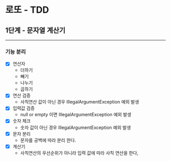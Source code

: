 로또 - TDD
=========================================

1단계 - 문자열 계산기
---------------------------------------------
---------------------------------------------

### 기능 분리
- [x] 연산자
  - 더하기
  - 빼기
  - 나누기
  - 곱하기
- [x] 연산 검증
  - 사칙연산 값이 아닌 경우 IllegalArgumentException 예외 발생
- [x] 입력값 검증
  - null or empty 이면 IllegalArgumentException 예외 발생
- [x] 숫자 체크
  - 숫자 값이 아닌 경우 IllegalArgumentException 예외 발생
- [x] 문자 분리
  - 문자를 공백에 따라 분리 한다. 
- [x] 계산기
  - 사칙연산의 우선순위가 아니라 입력 값에 따라 사칙 연산을 한다,
